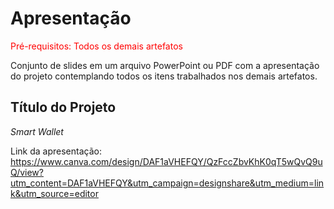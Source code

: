 # Apresentação

<span style="color:red">Pré-requisitos: Todos os demais artefatos</span>

Conjunto de slides em um arquivo PowerPoint ou PDF com a apresentação do projeto contemplando todos os itens trabalhados nos demais artefatos.

## Título do Projeto

*Smart Wallet*

Link da apresentação: https://www.canva.com/design/DAF1aVHEFQY/QzFccZbvKhK0qT5wQvQ9uQ/view?utm_content=DAF1aVHEFQY&utm_campaign=designshare&utm_medium=link&utm_source=editor
